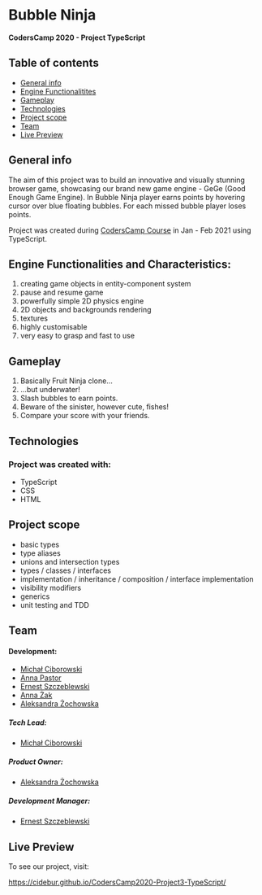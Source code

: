 # Bubble Ninja

**CodersCamp 2020 - Project TypeScript**

## Table of contents

- [General info](#general-info)
- [Engine Functionalitites](#engine-functionalities-and-characteristics)
- [Gameplay](#gameplay)
- [Technologies](#technologies)
- [Project scope](#project-scope)
- [Team](#team)
- [Live Preview](#live-preview)

## General info

The aim of this project was to build an innovative and visually stunning browser game, showcasing our brand new game engine - GeGe (Good Enough Game Engine).
In Bubble Ninja player earns points by hovering cursor over blue floating bubbles. For each missed bubble player loses points.

Project was created during [CodersCamp Course](https://coderscamp.edu.pl) in Jan - Feb 2021 using TypeScript.

## Engine Functionalities and Characteristics:

1. creating game objects in entity-component system
2. pause and resume game
3. powerfully simple 2D physics engine
4. 2D objects and backgrounds rendering
5. textures
6. highly customisable
7. very easy to grasp and fast to use

## Gameplay

1. Basically Fruit Ninja clone...
2. ...but underwater!
3. Slash bubbles to earn points.
4. Beware of the sinister, however cute, fishes!
5. Compare your score with your friends.

## Technologies

### Project was created with:

- TypeScript
- CSS
- HTML

## Project scope

- basic types
- type aliases
- unions and intersection types
- types / classes / interfaces
- implementation / inheritance / composition / interface implementation
- visibility modifiers
- generics
- unit testing and TDD

## Team

#### Development:

- [Michał Ciborowski](https://github.com/axios/axios)
- [Anna Pastor](https://github.com/axios/axios)
- [Ernest Szczeblewski](https://github.com/axios/axios)
- [Anna Żak](https://github.com/axios/axios)
- [Aleksandra Żochowska](https://github.com/axios/axios)

##### Tech Lead:

- [Michał Ciborowski](https://github.com/axios/axios)

##### Product Owner:

- [Aleksandra Żochowska](https://github.com/axios/axios)

##### Development Manager:

- [Ernest Szczeblewski](https://github.com/axios/axios)

## Live Preview

To see our project, visit:

https://cidebur.github.io/CodersCamp2020-Project3-TypeScript/